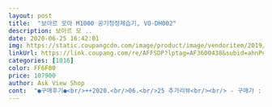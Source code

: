```yaml
---
layout: post 
title:  "보아르 모아 M1000 공기청정제습기, VO-DH002" 
description: 보아르 모 ..
date: 2020-06-25 16:42:01 
img: https://static.coupangcdn.com/image/product/image/vendoritem/2019/04/19/4543850161/614e7fe8-a382-4ace-aa0d-9b50654b243e.jpg 
linkUrl: https://link.coupang.com/re/AFFSDP?lptag=AF3600438&subid=ahnPublicAsk&pageKey=201876559&itemId=589510873&vendorItemId=4543850161&traceid=V0-113-356877cd949ffd9b 
categories: [1016] 
color: FF6F00 
price: 107900 
author: Ask View Shop 
cont:  "●구매후기●<br/>++2020.<br/>06.<br/>25 추가리뷰<br/><br/> - 구매가 : 107,000원<br/><br/> - 구매일 : 2020/05/30<br/><br/> - 도착일 : 2020/05/31<br/><br/> - 배송방법 : 로켓배송<br/><br/> - 제품명 : 보아르 모아 M1000 공기청정제습기, VO<br/> -DH002<br/>.<br/><br/>1.<br/> 디자인 너무 심플하고 미니멀리즘에 어울리고 귀여움.<br/> 책상 위에 나둬도 될 지경.<br/><br/>1.<br/>5원룸에 가장 적절한 복합 기능 제품입니다.<br/><br/>10평 남짓한 부분(빨래를 넌다거나)만 케어 해주면 되기 때문에<br/>2.<br/> 제습효과 지대로임.<br/> 옷방겸 침실은 요즘같은 환절기에 약간 눅눅한데 이불 뽀송함.<br/> 6시간 돌리면 5분의2 정도참.<br/><br/>2020.<br/>06.<br/>14<br/>20L의 쓰레기통이랑 비슷하다고 생각하심 될 것 같아요<br/>3.<br/> 공기청정은 따로 상태 숫자가 안나와서 좋아지는지 수치오는 못봄.<br/> 하지만 공기냄새가 다르다는건 사람코로도 느껴짐.<br/><br/>4.<br/> 기기 불량체크를 위해 이틀동안은 강함으로 설정하고 24시간 내내 틀어놓음.<br/> 문제없음.<br/> 제습기 물 넘치는거 테스트하니 첨에는 인식못함.<br/> 잘 보니 부포가 구멍에 끼어서 안되었음.<br/> 빼서 다시 끼우니 잘됨.<br/> 이거보고 불량 교환하시는건 아닌가 싶음.<br/><br/>5.<br/> 소음은... <br/>.<br/>같은 방에 나두고 잠이나 공부는 못하겠<br/>PC를 두달간 많이 사용하기도 해서<br/>〰 제품정보/배송<br/>각 맞춰있는 스티로폼 덕에 파손의 위험이 거의 없어보여요<br/>겨울철엔 하루종일 난방을 세게 틀고 살다 보니<br/>결국 보아르 모아m1000을 사게 되었습니다.<br/><br/>결정적으로 마모 제습기는 수통의 굴곡이 많아서<br/>그동안 굳이 제습기를 살 필요가 있나.<br/>.<br/> 라는 생각을 했었고<br/>그래서 너무 큰 용량이나 부피차지 하는 제습기 말고<br/>그러다 보아르 후기들 대부분이 다 좋고, 저희 집이 큰 집도 아니라 적당한 크기에 적당한 가격에<br/>그런 환경 자체가 제습효과가 있길래<br/>그런데 이 제품은 쉽게 옮길 수 있고 가벼운 맛에<br/>그런데 작년 여름 장마 때에 겪은 그 습한 기운을<br/>그리고 불필요한 기능은 없고 딱 제습용으로 사용하기 적합해요<br/>그리고 자고 일어났는데 습도계가 60%ㅋㅋㅋㅋ<br/>기존 많이 나오는 제습기와 달리 펠티어 타입은 더 친환경적이라고 해서 사려고 했지만,<br/>꾸준히 관리해주면 사용하는데도 큰 문제 없을 것 같습니다<br/>낮에 깨어있을 때 사용하기에는 문제 없는 수준이지만<br/>다른 제품들 중에는 물로 세척만해도 되는 것도 있어서 또 고민.<br/><br/>단 전기세보고 놀랐습니다.<br/><br/>대체로 강풍을 사용할 것 같아요<br/>더구나 두가지 타입이 있어 더 고민했죠.<br/><br/>데일리로 풀가동 >강약 둘다 플랙서블하게 사용 기준<br/>디자인도 너무 이뻐서 화장대에 올려 놓아도 너무 잘어울려요.<br/>^^<br/>디자인에선 너무 만족중이어서 반품교환할 생각 전혀 없구요<br/>딱 봐도 우드부분 사이드의 창살모양 환기구가<br/>또하나 걸리는 건 공기청정기능이 있어 필터를 주기적으로 사야하는 부담감도 있었죠.<br/><br/>마모 2000V보다 보아프 M1000의 스펙이 더 좋기도 했구요<br/>마모 제습기 2000V도 고민을 잠깐 했었는데<br/>매일매일 물티슈로 닦아내 주려구요<br/>먼지도 잘 쌓일 것 같아요<br/>몇만원대 제습기와 차이를 잘 모르겠네요.<br/>.<br/><br/>무게는 엄청 가벼워요<br/>물이 고여 있네요^^<br/>미니제습기보다는 훨씬 기능적으로 훌륭하지만<br/>바퀴없는 제습기에 대한 인식이 안좋았거든요<br/>박스 다 제거하고 제습기만 들면<br/>반지하나 엄청 습한 환경에서 사시는 분들은<br/>배송도 이틀만에 와주어서 반가웠고<br/>버튼이 터치식으로 되어있어서 간편하게 좋구요<br/>보아르 제품으로 선택하게 되었어요<br/>보조느낌?<br/>본인이 사용하고자 하는 평수보다 더 넉넉한 제품을 구매하셔야<br/>사이즈는 나름 작은 것 같아서 만족스럽네요<br/>생각보다, 보기보다 가벼워서 너무 만족해요<br/>세기는 강풍과 약풍이 있는데<br/>소리는 강으로 했는데, 잘 때는 약으로 하면 될 것 같네요.<br/>^^<br/>소음은 선풍기의 중 정도 되는 것 같구요<br/>소음은 은근 거슬리는 편이긴 한데<br/>실내적정습도가 50%라고 하는데<br/>씻어내기 너무 귀찮게 생겼더라고요... <br/><br/>아, 마지막으로 수통의 경우에<br/>아.<br/>.<br/> 빨래해야하는데 너무 무서워요.<br/>.<br/><br/>아무곳에나 올려둬도 인테리어 효과도 있구요<br/>암튼 가격대비 최고입니다.<br/><br/>약 석달간 사용중 후기 추가<br/>엄청 무겁고 용량도 큰 제습기여서<br/>엄청??이라기에 기준은<br/>에너지소비효율이 5등급이라 ㅠㅠ 이정돈줄 몰랐음.<br/><br/>여름엔 에어컨 풀, 겨울엔 난방 풀로 해두고 살아서 그런지<br/>여름철엔 에어컨을 하루종일 틀고 있고<br/>여성자취생들에게도 추천합니다 ^^<br/>여자인 제가 양손으로 박스채 들어봤는데<br/>역쉬!!!!<br/>올 여름엔 겪고 싶지 않아서 바로 구매했습니다!<br/>올해 첫 장마, 6월 24일부터 비가 열심히 쏟아지길래<br/>올해엔 장마 전 미리 준비해둔거였는데<br/>왠지 기분인지 모르지만 공기도 상쾌한 느낌^^<br/>용량이 큰 제습기들 기준이예요<br/>우드재질에 터치라 잘 인식이 될까 싶었는데 문제 없이 됩니다<br/>워낙 추위도 더위도 많이 타서 참 힘들어요 ㅠㅠ<br/>위에 품평한대로 제습과 공기정화기능은 만족해요.<br/><br/>유리창에 결로현상도 자주 일어나고 안방엔 한쪽 벽시공이 잘못되었는지 곰팡이 피는 벽면도 있어서 제습이 너무 필요했어요.<br/> 비좁은 공간에 공기청정까지 되는걸로 하나로 해결하고 싶었어요.<br/> 여러 제품 비교하고 구매했고 너무 만족합니다.<br/><br/>음.<br/> 꽤 큰편입니다.<br/>그래서 잘때는 거실에 놔두고 낮에는 침실에 놔둡니다.<br/> 평수가 적어서 이렇게 하니 효율적임<br/>이 상황을 어떻게 받아들여야 할지.<br/>.<br/><br/>이 제습기로는 안될 수도 있겠어요<br/>이 제품이 디자인 부분에서 훨씬 마음에 들고<br/>이정도 나오는지 몰랐네요.<br/><br/>이정도 용량의 제습기라면 굳이 바퀴가 없어도 될 것 같아요<br/>이정도 용량이 되는 제품 중 가장 미니멀하고 귀여운<br/>일단 공기청정기능은 되는지 체감 안들구요<br/>일단 저희 집은 앞서 말씀드렸다시피<br/>일단 전기세 비교를 위해 5월중순말부터 안쓰고 있어요.<br/><br/>자고 있을 때 틀어놓기에는 거슬릴 것 같습니다<br/>자는 내내 밤새도록 제습기를 작동시켜 두었습니다<br/>자는 도중 너무 꿉꿉한 나머지 중간에 잠에서 깼습니다<br/>작년 장마 때 습한 것 때문에 넘 힘들었어서<br/>작은 크기에 비해 나름 많은 평수를 커버한다 생각했어요<br/>잘 사용하려고 했습니다<br/>잘땐 약으로 해두고 자야겠어요<br/>잘못본 거 같네영 ㅋㅋㅋㅋㅋㅋㅋ<br/>장소는 우리 집에서 가장 습한 아내 화장대 (바로 옆에 화장실이 있거든요)<br/>저는 만족합니다만<br/>전기세가 삼만원이 넘은거죠.<br/><br/>전에 쓰던 제습기는 베란다용이라서<br/>전체적인 디자인도 훨씬 고급지구요<br/>정말 깜짝 놀랐네요<br/>정말 환풍기 에어컨 풀로 가동해두고 있는데도<br/>제가 이거사기전에 이 모델 어디선가 본 문구에는<br/>제습기 바로 옆에 습도계를 두었구요<br/>제습기 바로 옆에 있는 습도계가 56%이하로 떨어지지 않네요<br/>제습기가 따로 없어서 구매했어요<br/>제습기가 있어도 빨래 못하겠네요<br/>제습기가 큰 역할을 하지 않아도 되는 축에 속해요<br/>제습기능이 느리다는 후기를 보고 다시 망설여 졌습니다.<br/><br/>제습기의 크기는 생각보다 많이 작아요<br/>제습을 하는 영역이 그리 넓은 편은 아니어서<br/>조용히 잠들 땐 힘들 수도 있겠어요<br/>좀 더 써봐야 알겠지만<br/>주변이라도 잘 제습한다면 기능적으로 문제가 없으니<br/>집에 공기청정기는 있는데<br/>집을 쾌적한 상태로 유지하는걸 좋아하고 그래야만하고.<br/>.<br/><br/>참고로 저희집 결로 1도 없는 프리미엄 신축건물.<br/>.<br/><br/>참고하시면 좋겠네요 :)<br/>처음 구입하는 제습기라 많이 망설였습니다.<br/><br/>처음으로 공기청정기나 제습기 사용해보는거라<br/>청소하기 귀찮게 생겼죠?ㅋㅋㅋ<br/>청소하기 쉬운 디자인이라서 보아르를 선택하게 되었구요<br/>추후 한번더 보게요.<br/><br/>큰 힘 안들이고 들 수 있는 정도입니다<br/>특별히 제습기를 사야한다는 생각을 못하고 살았어요<br/>틀고 아이들 데리고 근처 놀이터에서 1시간 정도 안되게 놀다가 와서 보니<br/>평소 만오천원에서 이만원안팍으로 나오는데<br/>평소보다 1500020000원 더 나왔어요.<br/> 후덜덜ㅠㅠ<br/>포장도 깔끔^^<br/>포장도 전용박스에 담아오는데<br/>포장을 벗기고 다시 필터를 넣고 작동을 바로 해 보았습니다.<br/><br/>필터교체 하는 곳을 열어 보니, 필터는 포장되어 들어 있더군요.<br/><br/>하지만 10만원 넘게 주고 산 제품인데도<br/>하지만 에어컨도 틀어져있고 피곤해서 금새 다시 잠들었어요<br/>하지만 제습기능에... <br/>문제가 ㅠㅠ.<br/>.<br/><br/>한달에 오천원든다고 본거같은데 ㅠㅠ<br/>한손으로도 들 수 있는 정도?<br/>호환되는 평수가 대략 적혀있긴 하지만<br/>확실한 제습효과를 볼 수 있답니다<br/>" 
---
```

